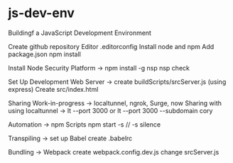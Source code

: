 # js-dev-env
Buildingf a JavaScript Development Environment

Create github repository
Editor
.editorconfig
Install node and npm
Add package.json
npm install

Install Node Security Platform -> npm install -g nsp
nsp check

Set Up Development Web Server -> create buildScripts/srcServer.js (using express)
Create src/index.html

Sharing Work-in-progress -> localtunnel, ngrok, Surge, now
Sharing with using localtunnel -> lt --port 3000	or	lt --port 3000 --subdomain cory

Automation -> npm Scripts 
	npm start -s // -s silence

Transpiling -> set up Babel
	create .babelrc

Bundling -> Webpack
	create webpack.config.dev.js
	change srcServer.js
